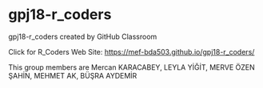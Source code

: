 # gpj18-r_coders
gpj18-r_coders created by GitHub Classroom

Click for R_Coders Web Site: https://mef-bda503.github.io/gpj18-r_coders/

This group members are Mercan KARACABEY, LEYLA YİĞİT, MERVE ÖZEN ŞAHİN, MEHMET AK, BÜŞRA AYDEMİR

